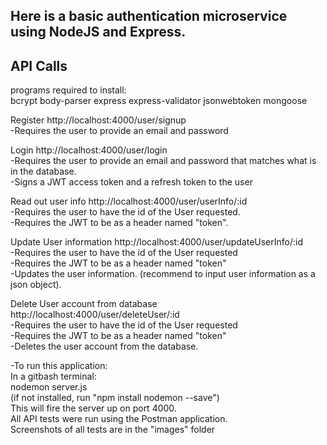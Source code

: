 <h2>Here is a basic authentication microservice using NodeJS and Express.</h2>

<h2> API Calls </h2>

programs required to install:
<br>
bcrypt body-parser express express-validator jsonwebtoken mongoose

Register
http://localhost:4000/user/signup
<br>
-Requires the user to provide an email and password

Login
http://localhost:4000/user/login
<br>
-Requires the user to provide an email and password that matches what is in the database.
<br>
-Signs a JWT access token and a refresh token to the user 

Read out user info
http://localhost:4000/user/userInfo/:id
<br>
-Requires the user to have the id of the User requested.
<br>
-Requires the JWT to be as a header named "token".

Update User information
http://localhost:4000/user/updateUserInfo/:id
<br>
-Requires the user to have the id of the User requested
<br>
-Requires the JWT to be as a header named "token"
<br>
-Updates the user information. (recommend to input user information as a json object).

Delete User account from database
http://localhost:4000/user/deleteUser/:id
<br>
-Requires the user to have the id of the User requested
<br>
-Requires the JWT to be as a header named "token"
<br>
-Deletes the user account from the database.

-To run this application:
<br>
In a gitbash terminal:
<br>
nodemon server.js 
<br>
(if not installed, run "npm install nodemon --save")
<br>
This will fire the server up on port 4000.
<br>
All API tests were run using the Postman application.
<br>
Screenshots of all tests are in the "images" folder



